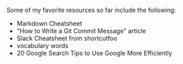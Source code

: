Some of my favorite resources so far include the following:
* Markdown Cheatsheet
* "How to Write a Git Commit Message" article
* Slack Cheatsheet from shortcutfoo
* vocabulary words
* 20 Google Search Tips to Use Google More Efficiently
